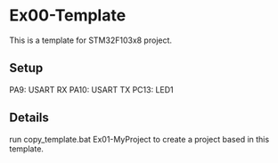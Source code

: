 # Ex00-Template

This is a template for STM32F103x8 project.

## Setup

PA9:  USART RX
PA10: USART TX
PC13: LED1

## Details

run copy_template.bat Ex01-MyProject to create a project based in this template.